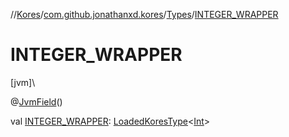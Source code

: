 //[Kores](../../../index.md)/[com.github.jonathanxd.kores](../index.md)/[Types](index.md)/[INTEGER_WRAPPER](-i-n-t-e-g-e-r_-w-r-a-p-p-e-r.md)

# INTEGER_WRAPPER

[jvm]\

@[JvmField](https://kotlinlang.org/api/latest/jvm/stdlib/kotlin.jvm/-jvm-field/index.html)()

val [INTEGER_WRAPPER](-i-n-t-e-g-e-r_-w-r-a-p-p-e-r.md): [LoadedKoresType](../../com.github.jonathanxd.kores.type/-loaded-kores-type/index.md)<[Int](https://kotlinlang.org/api/latest/jvm/stdlib/kotlin/-int/index.html)>
